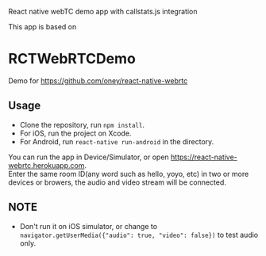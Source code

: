 React native webTC demo app with callstats.js integration

This app is based on 

# RCTWebRTCDemo
Demo for https://github.com/oney/react-native-webrtc



## Usage
- Clone the repository, run `npm install`.  
- For iOS, run the project on Xcode.  
- For Android, run `react-native run-android` in the directory.  

You can run the app in Device/Simulator, or open https://react-native-webrtc.herokuapp.com.   
Enter the same room ID(any word such as hello, yoyo, etc) in two or more devices or browers, the audio and video stream will be connected.

## NOTE
- Don't run it on iOS simulator, or change to `navigator.getUserMedia({"audio": true, "video": false})` to test audio only.
